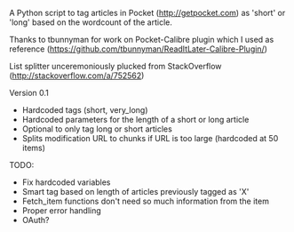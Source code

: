 A Python script to tag articles in Pocket (http://getpocket.com) as 'short' or 'long' based on the wordcount of the article.

Thanks to tbunnyman for work on Pocket-Calibre plugin which I used as reference (https://github.com/tbunnyman/ReadItLater-Calibre-Plugin/)

List splitter unceremoniously plucked from StackOverflow (http://stackoverflow.com/a/752562)


Version 0.1
   * Hardcoded tags (short, very_long)
   * Hardcoded parameters for the length of a short or long article
   * Optional to only tag long or short articles
   * Splits modification URL to chunks if URL is too large (hardcoded at 50 items)

TODO:
   * Fix hardcoded variables
   * Smart tag based on length of articles previously tagged as 'X'
   * Fetch_item functions don't need so much information from the item
   * Proper error handling
   * OAuth?

